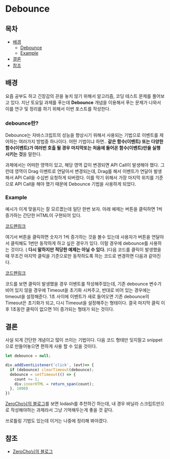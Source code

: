 # Debounce

## 목차

- [배경](debounce.md#%EB%B0%B0%EA%B2%BD)
  - [Debounce](debounce.md#debounce%EB%9E%80)
  - [Example](debounce.md#example)
- [결론](debounce.md#%EA%B2%B0%EB%A1%A0)
- [참조](debounce.md#%EC%B0%B8%EC%A1%B0)

## 배경

요즘 공부도 하고 긴장감의 끈을 놓치 않기 위해서 알고리즘, 코딩 테스트 문제를 풀어보고 있다. 지난 토요일 과제를 푸는데 **Debounce** 개념을 이용해서 푸는 문제가 나와서 이를 연구 및 정리를 하기 위해서 이번 포스트를 작성한다.

### debounce란?

Debounce는 자바스크립트의 성능을 향상시기 위해서 사용되는 기법으로 이벤트를 제어하는 여러가지 방법중 하나이다. 어떤 기법이냐 하면.. **같은 함수(이벤트) 또는 다양한 함수(이벤트)가 여러번 호출 될 경우 마지막또는 처음에 들어온 함수(이벤트)만을 실행 시키는 것**을 말한다.

과제에서는 어떠한 영역이 있고, 해당 영역 값이 변경되면 API Call이 발생해야 했다. 그런데 영역이 Drag 이벤트로 연달아서 변경되는데, Drag를 해서 이벤트가 연달아 발생해서 API Call을 수십번 요청하게 되버렸다. 이를 막기 위해서 가장 마지막 위치를 기준으로 API Call을 해야 했기 때문에 Debounce 기법을 사용하게 되었다.

### Example

예시가 이게 맞을지는 잘 모르곘는데 일단 한번 보자. 아래 예제는 버튼을 클릭하면 1씩 증가하는 간단한 HTML이 구현되어 있다.

[코드펜링크](https://codepen.io/threesnakes/pen/gOPwYaq)

여기서 버튼을 클릭하면 숫자가 1씩 증가하는 것을 볼수 있는데 사용자가 버튼을 연달아서 클릭해도 1번만 동작하게 하고 싶은 경우가 있다. 이럴 경우에 debounce를 사용하는 것이다. ( **다시 말하지만 적당한 예제는 아닐 수 있다.** )다음 코드를 클릭이 발생했을때 무조건 마지막 클릭을 기준으로만 동작하도록 하는 코드로 변경하면 다음과 같아진다.

[코드펜링크](https://codepen.io/threesnakes/pen/wvMzwyB)

코드를 보면 클릭이 발생했을 경우 이벤트를 작성해주었는데, 기존 debounce 변수가 비어 있지 않을 경우에 Timeout을 초기화 시켜주고, 반대로 비어 있는 경우에는 timeout을 설정해준다. 1초 사이에 이벤트가 새로 들어오면 기존 debounce의 Timeout은 초기화가 되고, 다시 Timeout을 설정해주는 형태이다. 결국 마지막 클릭 이후 1초동안 클릭이 없으면 1이 증가되는 형태가 되는 것이다.

## 결론

사실 되게 간단한 개념이고 많이 쓰이는 기법이다. 다음 코드 형태만 잊지말고 snippet으로 만들어놓으면 편하게 사용 할 수 있을 것이다.

``` js
let debounce = null;

div.addEventListener('click', (evt)=> {
  if (debounce) clearTimeout(debounce);
  debounce = setTimeout(() => {
    count += 1;
    div.innerHTML = return_span(count);
  }, 1000)
})
```

[ZeroCho님의 블로그](https://www.zerocho.com/category/JavaScript/post/59a8e9cb15ac0000182794fa)를 보면 lodash를 추천하긴 하는데, 내 경우 바닐라 스크립트만으로 작성해야하는 과제라서 그냥 기억해두는게 좋을 것 같다.

쓰로틀링 기법도 있는데 이거는 나중에 정리해 봐야겠다.

## 참조

- [ZeroCho님의 블로그](https://www.zerocho.com/category/JavaScript/post/59a8e9cb15ac0000182794fa)